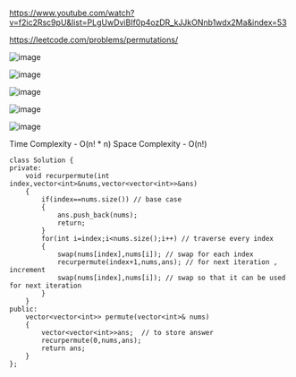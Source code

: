 https://www.youtube.com/watch?v=f2ic2Rsc9pU&list=PLgUwDviBIf0p4ozDR_kJJkONnb1wdx2Ma&index=53

https://leetcode.com/problems/permutations/

![image](https://user-images.githubusercontent.com/53824950/143064060-bc5ca524-d59f-453e-8691-c8d2ef46dec3.png)

![image](https://user-images.githubusercontent.com/53824950/143065557-34e9f99c-fdec-45cd-81cc-62f4627d38d3.png)

![image](https://user-images.githubusercontent.com/53824950/143066241-8575ac96-a834-44fc-bd79-5946902ed7e4.png)

![image](https://user-images.githubusercontent.com/53824950/143067921-ecb968f3-e263-4d1e-8228-ed02704290e0.png)

![image](https://user-images.githubusercontent.com/53824950/143068062-3ee5297c-40cb-4882-ae49-0597af3a65f0.png)

Time Complexity - O(n! * n)
Space Complexity - O(n!)

```
class Solution {
private:
    void recurpermute(int index,vector<int>&nums,vector<vector<int>>&ans)
    {
        if(index==nums.size()) // base case
        {
            ans.push_back(nums); 
            return;
        }
        for(int i=index;i<nums.size();i++) // traverse every index
        {
            swap(nums[index],nums[i]); // swap for each index
            recurpermute(index+1,nums,ans); // for next iteration , increment 
            swap(nums[index],nums[i]); // swap so that it can be used for next iteration
        }
    }
public:
    vector<vector<int>> permute(vector<int>& nums)
    {
        vector<vector<int>>ans;  // to store answer
        recurpermute(0,nums,ans);
        return ans;
    }
};
```
